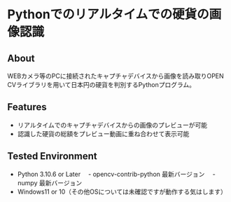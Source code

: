 # Pythonでのリアルタイムでの硬貨の画像認識

## About

WEBカメラ等のPCに接続されたキャプチャデバイスから画像を読み取りOPEN CVライブラリを用いて日本円の硬貨を判別するPythonプログラム。

## Features

- リアルタイムでのキャプチャデバイスからの画像のプレビューが可能
- 認識した硬貨の総額をプレビュー動画に重ね合わせて表示可能

## **Tested Environment**

- Python 3.10.6 or Later
　- opencv-contrib-python 最新バージョン
　- numpy 最新バージョン
- Windows11 or 10（その他OSについては未確認ですが動作する気はします）
